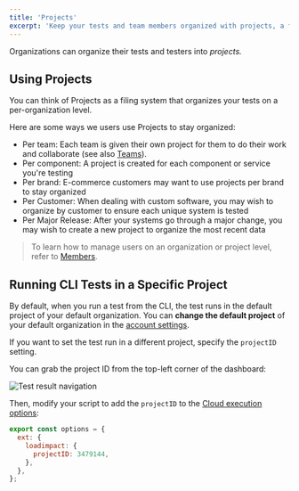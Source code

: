```yaml
---
title: 'Projects'
excerpt: 'Keep your tests and team members organized with projects, a filing system built into the k6 web app'
---
```


Organizations can organize their tests and testers into _projects._

## Using Projects

You can think of Projects as a filing system that organizes your tests on a per-organization level.

Here are some ways we users use Projects to stay organized:

- Per team: Each team is given their own project for them to do their work and collaborate (see also [Teams](/cloud/project-and-team-management/teams)).
- Per component: A project is created for each component or service you're testing
- Per brand: E-commerce customers may want to use projects per brand to stay organized
- Per Customer: When dealing with custom software, you may wish to organize by customer to ensure each unique system is tested
- Per Major Release: After your systems go through a major change, you may wish to create a new project to organize the most recent data

> To learn how to manage users on an organization or project level, refer to [Members](/cloud/project-and-team-management/members).

## Running CLI Tests in a Specific Project

By default, when you run a test from the CLI, the test runs in the default project of your default organization.
You can **change the default project** of your default organization in the [account settings](https://app.k6.io/account).

If you want to set the test run in a different project, specify the `projectID` setting.

You can grab the project ID from the top-left corner of the dashboard:

![Test result navigation](images/02-Projects/projectID.png)

Then, modify your script to add the `projectID` to the [Cloud execution options](/cloud/creating-and-running-a-test/cloud-tests-from-the-cli#cloud-execution-options):

```javascript
export const options = {
  ext: {
    loadimpact: {
      projectID: 3479144,
    },
  },
};
```
